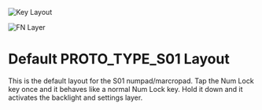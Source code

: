 ![Key Layout](https://i.imgur.com/9LEOgjA.png)

![FN Layer](https://i.imgur.com/bdiYsb5.png)

# Default PROTO_TYPE_S01 Layout

This is the default layout for the S01 numpad/marcropad.
Tap the Num Lock key once and it behaves like a normal Num Lock key. 
Hold it down and it activates the backlight and settings layer.